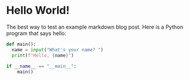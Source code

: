 # Hello World!

The best way to test an example markdown blog post. Here is a Python program that says hello:

```Python
def main():
  name = input("What's your name? ")
  print(f"Hello, {name}")
  
if __name__ == "__main__":
    main()
```
